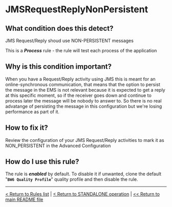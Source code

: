# JMSRequestReplyNonPersistent

## What condition does this detect?

JMS Request/Reply shoud use NON-PERSISTENT messages

This is a ***Process*** rule - the rule will test each process of the application

## Why is this condition important?

When you have a Request/Reply activity using JMS this is meant for an online-synchronous communication, that means that the option to persist the message in the EMS is not relevant because it is expected to get a reply at this specific moment, so if the receiver goes down and continue to process later the message will be nobody to answer to. So there is no real advatange of persisting the message in this configuration but we're losing performance as part of it.

## How to fix it?

Review the configuration of your JMS Request/Reply activities to mark it as NON_PERSISTENT in the Advanced Configuration

## How do I use this rule?

The rule is **_enabled_** by default. To disable it if unwanted, clone the default "**`BW6 Quality Profile`**" quality profile and then disable the rule.

---
[< Return to Rules list](./RULES.md) | [< Return to STANDALONE operation](../STANDALONE.md) | [<< Return to main README file](../../README.md)
